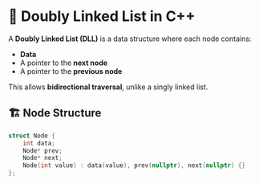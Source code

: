 # 🔗 Doubly Linked List in C++

A **Doubly Linked List (DLL)** is a data structure where each node contains:
- **Data**
- A pointer to the **next node**
- A pointer to the **previous node**

This allows **bidirectional traversal**, unlike a singly linked list.

## 🏗 **Node Structure**
```cpp
struct Node {
    int data;
    Node* prev;
    Node* next;
    Node(int value) : data(value), prev(nullptr), next(nullptr) {}
};
